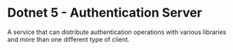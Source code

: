 ﻿# Dotnet 5 - Authentication Server

A service that can distribute authentication operations with various libraries and more than one different type of
client.
